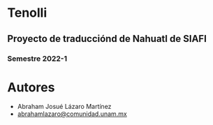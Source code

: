 # Tenolli

## Proyecto de traducciónd de Nahuatl de SIAFI
### Semestre 2022-1

# Autores
* Abraham Josué Lázaro Martínez
* abrahamlazaro@comunidad.unam.mx


